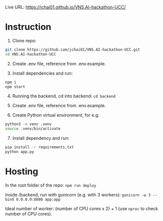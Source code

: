 Live URL: https://jchai01.github.io/VNS.AI-hackathon-UCC/

# Instruction

1. Clone repo:

```bash
git clone https://github.com/jchai01/VNS.AI-hackathon-UCC.git
cd VNS.AI-hackathon-UCC
```

2. Create .env file, reference from .env.example.

3. Install dependencies and run:

```bash
npm i
npm start
```

4. Running the backend, cd into backend: `cd backend`

5. Create .env file, reference from .env.example.

6. Create Python virtual environment, for e.g:

```bash
python3 -m venv .venv
source .venv/bin/activate
```

7. Install dependency and run:

```bash
pip install -r requirements.txt
python app.py
```

# Hosting

In the root folder of the repo: `npm run deploy`

Inside <repo-path>/backend, run with gunicorn (e.g. with 3 workers): `gunicorn -w 3 --bind 0.0.0.0:8080 app:app`

Ideal number of worker: (number of CPU cores x 2) + 1 (use `nproc` to check number of CPU cores).
